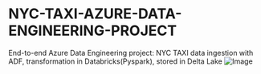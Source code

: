 # NYC-TAXI-AZURE-DATA-ENGINEERING-PROJECT
End-to-end Azure Data Engineering project: NYC TAXI data ingestion with ADF, transformation in Databricks(Pyspark), stored in Delta Lake
![Image](https://github.com/user-attachments/assets/684cc210-046e-42f5-9cb3-1bf91b6fb5c1)
